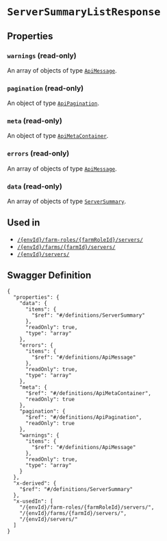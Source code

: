 # `ServerSummaryListResponse` #







## Properties ##

### `warnings` (read-only) ###




An array of 
objects of type [`ApiMessage`](./../definitions/ApiMessage.mkd).


### `pagination` (read-only) ###




An object of type [`ApiPagination`](./../definitions/ApiPagination.mkd).



### `meta` (read-only) ###




An object of type [`ApiMetaContainer`](./../definitions/ApiMetaContainer.mkd).



### `errors` (read-only) ###




An array of 
objects of type [`ApiMessage`](./../definitions/ApiMessage.mkd).


### `data` (read-only) ###




An array of 
objects of type [`ServerSummary`](./../definitions/ServerSummary.mkd).




## Used in ##

  + [`/{envId}/farm-roles/{farmRoleId}/servers/`](./../rest/api/v1beta0/user/{envId}/farm-roles/{farmRoleId}/servers/)
  + [`/{envId}/farms/{farmId}/servers/`](./../rest/api/v1beta0/user/{envId}/farms/{farmId}/servers/)
  + [`/{envId}/servers/`](./../rest/api/v1beta0/user/{envId}/servers/)

## Swagger Definition ##

    {
      "properties": {
        "data": {
          "items": {
            "$ref": "#/definitions/ServerSummary"
          }, 
          "readOnly": true, 
          "type": "array"
        }, 
        "errors": {
          "items": {
            "$ref": "#/definitions/ApiMessage"
          }, 
          "readOnly": true, 
          "type": "array"
        }, 
        "meta": {
          "$ref": "#/definitions/ApiMetaContainer", 
          "readOnly": true
        }, 
        "pagination": {
          "$ref": "#/definitions/ApiPagination", 
          "readOnly": true
        }, 
        "warnings": {
          "items": {
            "$ref": "#/definitions/ApiMessage"
          }, 
          "readOnly": true, 
          "type": "array"
        }
      }, 
      "x-derived": {
        "$ref": "#/definitions/ServerSummary"
      }, 
      "x-usedIn": [
        "/{envId}/farm-roles/{farmRoleId}/servers/", 
        "/{envId}/farms/{farmId}/servers/", 
        "/{envId}/servers/"
      ]
    }
